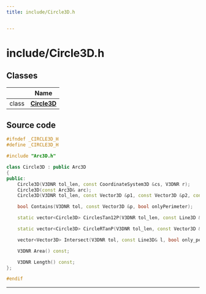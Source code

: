 ```yaml
---
title: include/Circle3D.h


---
```


# include/Circle3D.h








## Classes

|                | Name           |
| -------------- | -------------- |
| class | **[Circle3D](https://github.com/devel0/iot-utils/tree/main/data/api/Classes/class_circle3_d.md)**  |
















## Source code

```cpp
#ifndef _CIRCLE3D_H
#define _CIRCLE3D_H

#include "Arc3D.h"

class Circle3D : public Arc3D
{
public:
    Circle3D(V3DNR tol_len, const CoordinateSystem3D &cs, V3DNR r);
    Circle3D(const Arc3D& arc);
    Circle3D(V3DNR tol_len, const Vector3D &p1, const Vector3D &p2, const Vector3D &p3);

    bool Contains(V3DNR tol, const Vector3D &p, bool onlyPerimeter);

    static vector<Circle3D> CirclesTan12P(V3DNR tol_len, const Line3D &t1, const Line3D &t2, const Vector3D &p);

    static vector<Circle3D> CircleRTanP(V3DNR tol_len, const Vector3D &p, const Line3D &t, V3DNR r);

    vector<Vector3D> Intersect(V3DNR tol, const Line3D& l, bool only_perimeter = true, bool segment_mode = false) const;

    V3DNR Area() const;

    V3DNR Length() const;
};

#endif
```


-------------------------------


